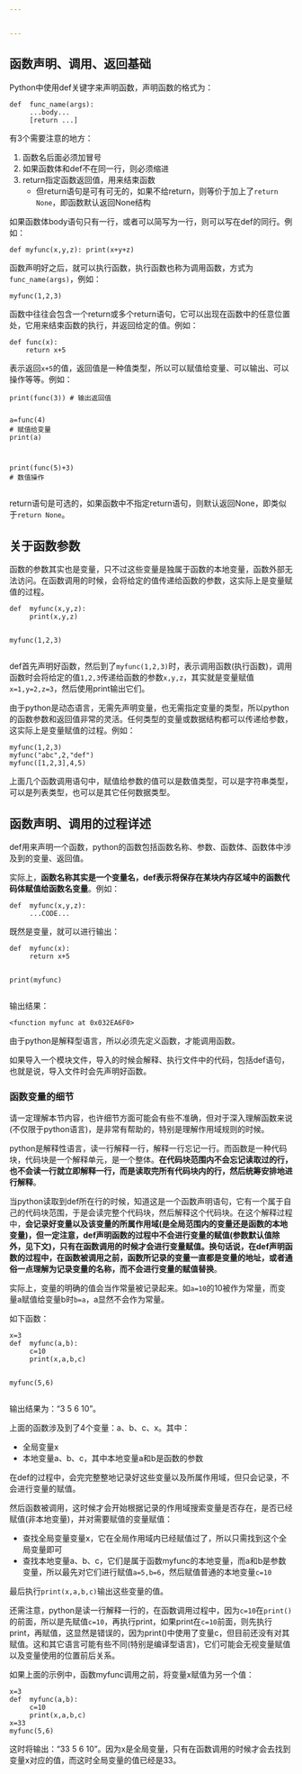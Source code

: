 ```yaml
---


---
```


<h2 id="函数声明、调用、返回基础">函数声明、调用、返回基础</h2>
<p>Python中使用def关键字来声明函数，声明函数的格式为：</p>
<pre class=" language-python"><code class="prism  language-python"><span class="token keyword">def</span>  <span class="token function">func_name</span><span class="token punctuation">(</span>args<span class="token punctuation">)</span><span class="token punctuation">:</span> 
	 <span class="token punctuation">.</span><span class="token punctuation">.</span><span class="token punctuation">.</span>body<span class="token punctuation">.</span><span class="token punctuation">.</span><span class="token punctuation">.</span> 
	 <span class="token punctuation">[</span><span class="token keyword">return</span> <span class="token punctuation">.</span><span class="token punctuation">.</span><span class="token punctuation">.</span><span class="token punctuation">]</span>
</code></pre>
<p>有3个需要注意的地方：</p>
<ol>
<li>函数名后面必须加冒号</li>
<li>如果函数体和def不在同一行，则必须缩进</li>
<li>return指定函数返回值，用来结束函数
<ul>
<li>但return语句是可有可无的，如果不给return，则等价于加上了<code>return None</code>，即函数默认返回None结构</li>
</ul>
</li>
</ol>
<p>如果函数体body语句只有一行，或者可以简写为一行，则可以写在def的同行。例如：</p>
<pre class=" language-python"><code class="prism  language-python"><span class="token keyword">def</span> <span class="token function">myfunc</span><span class="token punctuation">(</span>x<span class="token punctuation">,</span>y<span class="token punctuation">,</span>z<span class="token punctuation">)</span><span class="token punctuation">:</span> <span class="token keyword">print</span><span class="token punctuation">(</span>x<span class="token operator">+</span>y<span class="token operator">+</span>z<span class="token punctuation">)</span>
</code></pre>
<p>函数声明好之后，就可以执行函数，执行函数也称为调用函数，方式为<code>func_name(args)</code>，例如：</p>
<pre class=" language-scss"><code class="prism  language-scss"><span class="token function">myfunc</span><span class="token punctuation">(</span><span class="token number">1</span>,<span class="token number">2</span>,<span class="token number">3</span><span class="token punctuation">)</span>
</code></pre>
<p>函数中往往会包含一个return或多个return语句，它可以出现在函数中的任意位置处，它用来结束函数的执行，并返回给定的值。例如：</p>
<pre class=" language-python"><code class="prism  language-python"><span class="token keyword">def</span> <span class="token function">func</span><span class="token punctuation">(</span>x<span class="token punctuation">)</span><span class="token punctuation">:</span>
	<span class="token keyword">return</span> x<span class="token operator">+</span><span class="token number">5</span>
</code></pre>
<p>表示返回<code>x+5</code>的值，返回值是一种值类型，所以可以赋值给变量、可以输出、可以操作等等。例如：</p>
<pre class=" language-python"><code class="prism  language-python"><span class="token keyword">print</span><span class="token punctuation">(</span>func<span class="token punctuation">(</span><span class="token number">3</span><span class="token punctuation">)</span><span class="token punctuation">)</span> <span class="token comment"># 输出返回值 </span>

a<span class="token operator">=</span>func<span class="token punctuation">(</span><span class="token number">4</span><span class="token punctuation">)</span> <span class="token comment"># 赋值给变量 </span>
<span class="token keyword">print</span><span class="token punctuation">(</span>a<span class="token punctuation">)</span> 

<span class="token keyword">print</span><span class="token punctuation">(</span>func<span class="token punctuation">(</span><span class="token number">5</span><span class="token punctuation">)</span><span class="token operator">+</span><span class="token number">3</span><span class="token punctuation">)</span> <span class="token comment"># 数值操作</span>
</code></pre>
<p>return语句是可选的，如果函数中不指定return语句，则默认返回None，即类似于<code>return None</code>。</p>
<h2 id="关于函数参数">关于函数参数</h2>
<p>函数的参数其实也是变量，只不过这些变量是独属于函数的本地变量，函数外部无法访问。在函数调用的时候，会将给定的值传递给函数的参数，这实际上是变量赋值的过程。</p>
<pre class=" language-python"><code class="prism  language-python"><span class="token keyword">def</span>  <span class="token function">myfunc</span><span class="token punctuation">(</span>x<span class="token punctuation">,</span>y<span class="token punctuation">,</span>z<span class="token punctuation">)</span><span class="token punctuation">:</span> 
	 <span class="token keyword">print</span><span class="token punctuation">(</span>x<span class="token punctuation">,</span>y<span class="token punctuation">,</span>z<span class="token punctuation">)</span> 

myfunc<span class="token punctuation">(</span><span class="token number">1</span><span class="token punctuation">,</span><span class="token number">2</span><span class="token punctuation">,</span><span class="token number">3</span><span class="token punctuation">)</span>
</code></pre>
<p>def首先声明好函数，然后到了<code>myfunc(1,2,3)</code>时，表示调用函数(执行函数)，调用函数时会将给定的值<code>1,2,3</code>传递给函数的参数<code>x,y,z</code>，其实就是变量赋值<code>x=1,y=2,z=3</code>，然后使用print输出它们。</p>
<p>由于python是动态语言，无需先声明变量，也无需指定变量的类型，所以python的函数参数和返回值非常的灵活。任何类型的变量或数据结构都可以传递给参数，这实际上是变量赋值的过程。例如：</p>
<pre class=" language-python"><code class="prism  language-python">myfunc<span class="token punctuation">(</span><span class="token number">1</span><span class="token punctuation">,</span><span class="token number">2</span><span class="token punctuation">,</span><span class="token number">3</span><span class="token punctuation">)</span> 
myfunc<span class="token punctuation">(</span><span class="token string">"abc"</span><span class="token punctuation">,</span><span class="token number">2</span><span class="token punctuation">,</span><span class="token string">"def"</span><span class="token punctuation">)</span> 
myfunc<span class="token punctuation">(</span><span class="token punctuation">[</span><span class="token number">1</span><span class="token punctuation">,</span><span class="token number">2</span><span class="token punctuation">,</span><span class="token number">3</span><span class="token punctuation">]</span><span class="token punctuation">,</span><span class="token number">4</span><span class="token punctuation">,</span><span class="token number">5</span><span class="token punctuation">)</span>
</code></pre>
<p>上面几个函数调用语句中，赋值给参数的值可以是数值类型，可以是字符串类型，可以是列表类型，也可以是其它任何数据类型。</p>
<h2 id="函数声明、调用的过程详述">函数声明、调用的过程详述</h2>
<p>def用来声明一个函数，python的函数包括函数名称、参数、函数体、函数体中涉及到的变量、返回值。</p>
<p>实际上，<strong>函数名称其实是一个变量名，def表示将保存在某块内存区域中的函数代码体赋值给函数名变量</strong>。例如：</p>
<pre class=" language-python"><code class="prism  language-python"><span class="token keyword">def</span>  <span class="token function">myfunc</span><span class="token punctuation">(</span>x<span class="token punctuation">,</span>y<span class="token punctuation">,</span>z<span class="token punctuation">)</span><span class="token punctuation">:</span> 
	 <span class="token punctuation">.</span><span class="token punctuation">.</span><span class="token punctuation">.</span>CODE<span class="token punctuation">.</span><span class="token punctuation">.</span><span class="token punctuation">.</span>
</code></pre>
<p>既然是变量，就可以进行输出：</p>
<pre class=" language-python"><code class="prism  language-python"><span class="token keyword">def</span>  <span class="token function">myfunc</span><span class="token punctuation">(</span>x<span class="token punctuation">)</span><span class="token punctuation">:</span> 
	 <span class="token keyword">return</span> x<span class="token operator">+</span><span class="token number">5</span>  
	 
<span class="token keyword">print</span><span class="token punctuation">(</span>myfunc<span class="token punctuation">)</span>
</code></pre>
<p>输出结果：</p>
<pre class=" language-x86asm"><code class="prism  language-x86asm">&lt;function myfunc at 0x032EA6F0&gt;
</code></pre>
<p>由于python是解释型语言，所以必须先定义函数，才能调用函数。</p>
<p>如果导入一个模块文件，导入的时候会解释、执行文件中的代码，包括def语句，也就是说，导入文件时会先声明好函数。</p>
<h3 id="函数变量的细节">函数变量的细节</h3>
<p>请一定理解本节内容，也许细节方面可能会有些不准确，但对于深入理解函数来说(不仅限于python语言)，是非常有帮助的，特别是理解作用域规则的时候。</p>
<p>python是解释性语言，读一行解释一行，解释一行忘记一行。而函数是一种代码块，代码块是一个解释单元，是一个整体。<strong>在代码块范围内不会忘记读取过的行，也不会读一行就立即解释一行，而是读取完所有代码块内的行，然后统筹安排地进行解释</strong>。</p>
<p>当python读取到def所在行的时候，知道这是一个函数声明语句，它有一个属于自己的代码块范围，于是会读完整个代码块，然后解释这个代码块。在这个解释过程中，<strong>会记录好变量以及该变量的所属作用域(是全局范围内的变量还是函数的本地变量)，但一定注意，def声明函数的过程中不会进行变量的赋值(参数默认值除外，见下文)，只有在函数调用的时候才会进行变量赋值。换句话说，在def声明函数的过程中，在函数被调用之前，函数所记录的变量一直都是变量的地址，或者通俗一点理解为记录变量的名称，而不会进行变量的赋值替换</strong>。</p>
<p>实际上，变量的明确的值会当作常量被记录起来。如<code>a=10</code>的10被作为常量，而变量a赋值给变量b时<code>b=a</code>，a显然不会作为常量。</p>
<p>如下函数：</p>
<pre class=" language-python"><code class="prism  language-python">x<span class="token operator">=</span><span class="token number">3</span>  
<span class="token keyword">def</span>  <span class="token function">myfunc</span><span class="token punctuation">(</span>a<span class="token punctuation">,</span>b<span class="token punctuation">)</span><span class="token punctuation">:</span> 
	 c<span class="token operator">=</span><span class="token number">10</span>  
	 <span class="token keyword">print</span><span class="token punctuation">(</span>x<span class="token punctuation">,</span>a<span class="token punctuation">,</span>b<span class="token punctuation">,</span>c<span class="token punctuation">)</span> 
	 
myfunc<span class="token punctuation">(</span><span class="token number">5</span><span class="token punctuation">,</span><span class="token number">6</span><span class="token punctuation">)</span>
</code></pre>
<p>输出结果为：“3 5 6 10”。</p>
<p>上面的函数涉及到了4个变量：a、b、c、x。其中：</p>
<ul>
<li>全局变量x</li>
<li>本地变量a、b、c，其中本地变量a和b是函数的参数</li>
</ul>
<p>在def的过程中，会完完整整地记录好这些变量以及所属作用域，但只会记录，不会进行变量的赋值。</p>
<p>然后函数被调用，这时候才会开始根据记录的作用域搜索变量是否存在，是否已经赋值(非本地变量)，并对需要赋值的变量赋值：</p>
<ul>
<li>查找全局变量变量x，它在全局作用域内已经赋值过了，所以只需找到这个全局变量即可</li>
<li>查找本地变量a、b、c，它们是属于函数myfunc的本地变量，而a和b是参数变量，所以最先对它们进行赋值<code>a=5,b=6</code>，然后赋值普通的本地变量<code>c=10</code></li>
</ul>
<p>最后执行<code>print(x,a,b,c)</code>输出这些变量的值。</p>
<p>还需注意，python是读一行解释一行的，在函数调用过程中，因为<code>c=10</code>在<code>print()</code>的前面，所以是先赋值<code>c=10</code>，再执行print，如果print在<code>c=10</code>前面，则先执行print，再赋值，这显然是错误的，因为print()中使用了变量c，但目前还没有对其赋值。这和其它语言可能有些不同(特别是编译型语言)，它们可能会无视变量赋值以及变量使用的位置前后关系。</p>
<p>如果上面的示例中，函数myfunc调用之前，将变量x赋值为另一个值：</p>
<pre class=" language-python"><code class="prism  language-python">x<span class="token operator">=</span><span class="token number">3</span>  
<span class="token keyword">def</span>  <span class="token function">myfunc</span><span class="token punctuation">(</span>a<span class="token punctuation">,</span>b<span class="token punctuation">)</span><span class="token punctuation">:</span> 
	 c<span class="token operator">=</span><span class="token number">10</span>  
	 <span class="token keyword">print</span><span class="token punctuation">(</span>x<span class="token punctuation">,</span>a<span class="token punctuation">,</span>b<span class="token punctuation">,</span>c<span class="token punctuation">)</span> 
x<span class="token operator">=</span><span class="token number">33</span> 
myfunc<span class="token punctuation">(</span><span class="token number">5</span><span class="token punctuation">,</span><span class="token number">6</span><span class="token punctuation">)</span>
</code></pre>
<p>这时将输出：“33 5 6 10”。因为x是全局变量，只有在函数调用的时候才会去找到变量x对应的值，而这时全局变量的值已经是33。</p>

